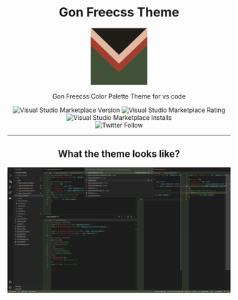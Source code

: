 <div align="center">
    <h1>Gon Freecss Theme</h1>
  <img src="./images/icon.png" />
  <p align="center">Gon Freecss Color Palette Theme for vs code</p>
  <div align="center">
    <img alt="Visual Studio Marketplace Version" src="https://img.shields.io/visual-studio-marketplace/v/stasjdm.gon-freecss-theme">
    <img alt="Visual Studio Marketplace Rating" src="https://img.shields.io/visual-studio-marketplace/r/stasjdm.gon-freecss-theme">
    <img alt="Visual Studio Marketplace Installs" src="https://img.shields.io/visual-studio-marketplace/i/stasjdm.gon-freecss-theme">
  </div>
  <div align="center"><img alt="Twitter Follow" src="https://img.shields.io/twitter/follow/StasJDM?style=social"></div>
  <hr />
  <h2>What the theme looks like?</h2>
  <img src="./images/screen.png" />
</div>
